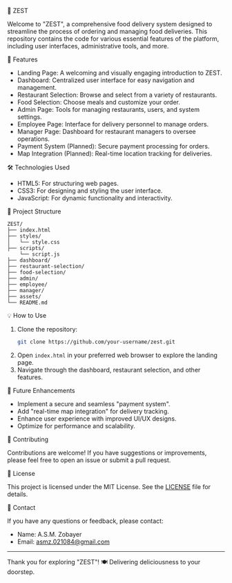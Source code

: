 🍴 ZEST 

Welcome to "ZEST", a comprehensive food delivery system designed to streamline the process of ordering and managing food deliveries. This repository contains the code for various essential features of the platform, including user interfaces, administrative tools, and more.

🚀 Features

- Landing Page: A welcoming and visually engaging introduction to ZEST.
- Dashboard: Centralized user interface for easy navigation and management.
- Restaurant Selection: Browse and select from a variety of restaurants.
- Food Selection: Choose meals and customize your order.
- Admin Page: Tools for managing restaurants, users, and system settings.
- Employee Page: Interface for delivery personnel to manage orders.
- Manager Page: Dashboard for restaurant managers to oversee operations.
- Payment System (Planned): Secure payment processing for orders.
- Map Integration (Planned): Real-time location tracking for deliveries.

🛠️ Technologies Used

- HTML5: For structuring web pages.
- CSS3: For designing and styling the user interface.
- JavaScript: For dynamic functionality and interactivity.


📂 Project Structure

```
ZEST/
├── index.html
├── styles/                 
│   └── style.css           
├── scripts/
    └── script.js             
├── dashboard/              
├── restaurant-selection/   
├── food-selection/         
├── admin/                
├── employee/               
├── manager/                             
├── assets/                
└── README.md             
```

💡 How to Use

1. Clone the repository:
   ```bash
   git clone https://github.com/your-username/zest.git
   ```
2. Open `index.html` in your preferred web browser to explore the landing page.
3. Navigate through the dashboard, restaurant selection, and other features.

🎯 Future Enhancements

- Implement a secure and seamless "payment system".
- Add "real-time map integration" for delivery tracking.
- Enhance user experience with improved UI/UX designs.
- Optimize for performance and scalability.

🤝 Contributing

Contributions are welcome! If you have suggestions or improvements, please feel free to open an issue or submit a pull request.

📄 License

This project is licensed under the MIT License. See the [LICENSE](LICENSE) file for details.

📧 Contact

If you have any questions or feedback, please contact:
- Name: A.S.M. Zobayer
- Email: [asmz.021084@gmail.com](asmz.021084@gmail.com)

---

Thank you for exploring "ZEST"! 🍽️ Delivering deliciousness to your doorstep.
